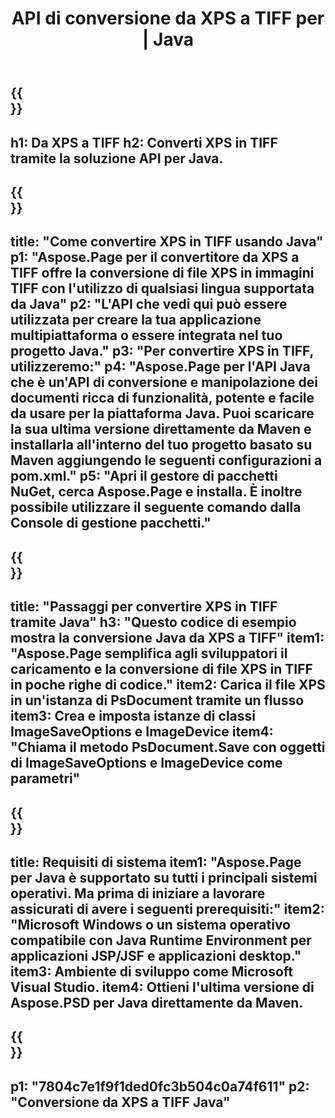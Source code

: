 ﻿---
translation: true
template: /_templates/_conversion-child-java.md
title: API di conversione da XPS a TIFF per | Java
url: /java/conversion/xps-to-tiff/
description: Esempio di codice di conversione Java per il formato XPS in file TIFF. Utilizzare questo codice di esempio per convertire XPS in TIFF all'interno di qualsiasi applicazione basata su Java Web o desktop.
informat: XPS
outformat: TIFF
otherformats: EPS PS
---

{{<section banner>}}
---
h1: Da XPS a TIFF
h2: Converti XPS in TIFF tramite la soluzione API per Java.
---

{{<section overview>}}
---
title: "Come convertire XPS in TIFF usando Java"
p1: "Aspose.Page per il convertitore da XPS a TIFF offre la conversione di file XPS in immagini TIFF con l'utilizzo di qualsiasi lingua supportata da Java"
p2: "L'API che vedi qui può essere utilizzata per creare la tua applicazione multipiattaforma o essere integrata nel tuo progetto Java."
p3: "Per convertire XPS in TIFF, utilizzeremo:"
p4: "Aspose.Page per l'API Java che è un'API di conversione e manipolazione dei documenti ricca di funzionalità, potente e facile da usare per la piattaforma Java. Puoi scaricare la sua ultima versione direttamente da Maven e installarla all'interno del tuo progetto basato su Maven aggiungendo le seguenti configurazioni a pom.xml."
p5: "Apri il gestore di pacchetti NuGet, cerca Aspose.Page e installa. È inoltre possibile utilizzare il seguente comando dalla Console di gestione pacchetti."
---

{{<section feature1>}}
---
title: "Passaggi per convertire XPS in TIFF tramite Java"
h3: "Questo codice di esempio mostra la conversione Java da XPS a TIFF"
item1: "Aspose.Page semplifica agli sviluppatori il caricamento e la conversione di file XPS in TIFF in poche righe di codice."
item2: Carica il file XPS in un'istanza di PsDocument tramite un flusso
item3: Crea e imposta istanze di classi ImageSaveOptions e ImageDevice
item4: "Chiama il metodo PsDocument.Save con oggetti di ImageSaveOptions e ImageDevice come parametri"
---

{{<section feature2>}}
---
title: Requisiti di sistema
item1: "Aspose.Page per Java è supportato su tutti i principali sistemi operativi. Ma prima di iniziare a lavorare assicurati di avere i seguenti prerequisiti:"
item2: "Microsoft Windows o un sistema operativo compatibile con Java Runtime Environment per applicazioni JSP/JSF e applicazioni desktop."
item3: Ambiente di sviluppo come Microsoft Visual Studio.
item4: Ottieni l'ultima versione di Aspose.PSD per Java direttamente da Maven.
---

{{<section gist>}}
---
p1: "7804c7e1f9f1ded0fc3b504c0a74f611"
p2: "Conversione da XPS a TIFF Java"
---
